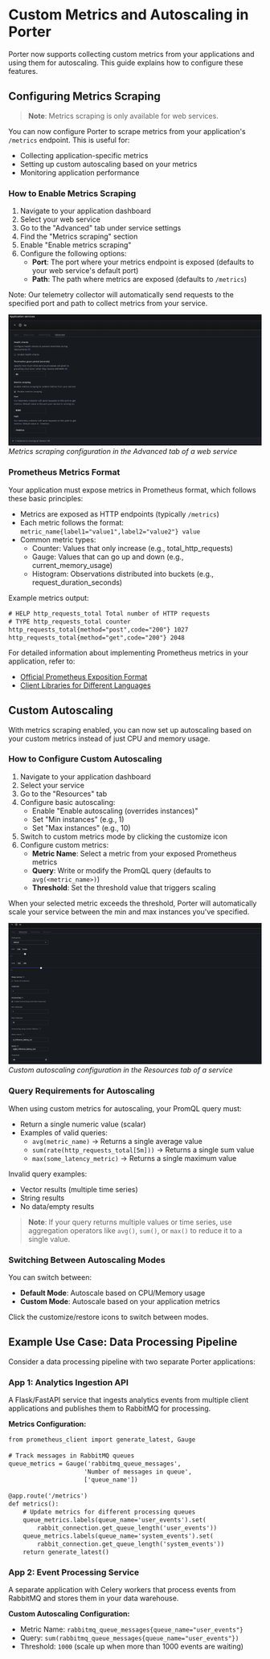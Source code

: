 # Custom Metrics and Autoscaling in Porter

Porter now supports collecting custom metrics from your applications and using them for autoscaling. This guide explains how to configure these features.

## Configuring Metrics Scraping

> **Note**: Metrics scraping is only available for web services.

You can now configure Porter to scrape metrics from your application's `/metrics` endpoint. This is useful for:
- Collecting application-specific metrics
- Setting up custom autoscaling based on your metrics
- Monitoring application performance

### How to Enable Metrics Scraping

1. Navigate to your application dashboard
2. Select your web service
3. Go to the "Advanced" tab under service settings
4. Find the "Metrics scraping" section
5. Enable "Enable metrics scraping"
6. Configure the following options:
   - **Port**: The port where your metrics endpoint is exposed (defaults to your web service's default port)
   - **Path**: The path where metrics are exposed (defaults to `/metrics`)

Note: Our telemetry collector will automatically send requests to the specified port and path to collect metrics from your service.

![Metrics Scraping Configuration](/images/observability/metrics-scraping-config.png)
*Metrics scraping configuration in the Advanced tab of a web service*

### Prometheus Metrics Format

Your application must expose metrics in Prometheus format, which follows these basic principles:

- Metrics are exposed as HTTP endpoints (typically `/metrics`)
- Each metric follows the format: `metric_name{label1="value1",label2="value2"} value`
- Common metric types:
  - Counter: Values that only increase (e.g., total_http_requests)
  - Gauge: Values that can go up and down (e.g., current_memory_usage)
  - Histogram: Observations distributed into buckets (e.g., request_duration_seconds)

Example metrics output:
```
# HELP http_requests_total Total number of HTTP requests
# TYPE http_requests_total counter
http_requests_total{method="post",code="200"} 1027
http_requests_total{method="get",code="200"} 2048
```

For detailed information about implementing Prometheus metrics in your application, refer to:
- [Official Prometheus Exposition Format](https://prometheus.io/docs/instrumenting/exposition_formats/)
- [Client Libraries for Different Languages](https://prometheus.io/docs/instrumenting/clientlibs/)

## Custom Autoscaling

With metrics scraping enabled, you can now set up autoscaling based on your custom metrics instead of just CPU and memory usage.

### How to Configure Custom Autoscaling

1. Navigate to your application dashboard
2. Select your service
3. Go to the "Resources" tab
4. Configure basic autoscaling:
   - Enable "Enable autoscaling (overrides instances)"
   - Set "Min instances" (e.g., 1)
   - Set "Max instances" (e.g., 10)
5. Switch to custom metrics mode by clicking the customize icon
6. Configure custom metrics:
   - **Metric Name**: Select a metric from your exposed Prometheus metrics
   - **Query**: Write or modify the PromQL query (defaults to `avg(<metric_name>)`)
   - **Threshold**: Set the threshold value that triggers scaling

When your selected metric exceeds the threshold, Porter will automatically scale your service between the min and max instances you've specified.

![Custom Autoscaling Configuration](/images/observability/custom-autoscaling.png)
*Custom autoscaling configuration in the Resources tab of a service*

### Query Requirements for Autoscaling

When using custom metrics for autoscaling, your PromQL query must:

- Return a single numeric value (scalar)
- Examples of valid queries:
  - `avg(metric_name)` → Returns a single average value
  - `sum(rate(http_requests_total[5m]))` → Returns a single sum value
  - `max(some_latency_metric)` → Returns a single maximum value

Invalid query examples:
- Vector results (multiple time series)
- String results
- No data/empty results

> **Note**: If your query returns multiple values or time series, use aggregation operators like `avg()`, `sum()`, or `max()` to reduce it to a single value.

### Switching Between Autoscaling Modes

You can switch between:
- **Default Mode**: Autoscale based on CPU/Memory usage
- **Custom Mode**: Autoscale based on your application metrics

Click the customize/restore icons to switch between modes.

## Example Use Case: Data Processing Pipeline

Consider a data processing pipeline with two separate Porter applications:

### App 1: Analytics Ingestion API

A Flask/FastAPI service that ingests analytics events from multiple client applications and publishes them to RabbitMQ for processing.

**Metrics Configuration:**
```python:docs/images/observability/custom-autoscaling.png
from prometheus_client import generate_latest, Gauge

# Track messages in RabbitMQ queues
queue_metrics = Gauge('rabbitmq_queue_messages', 
                     'Number of messages in queue',
                     ['queue_name'])

@app.route('/metrics')
def metrics():
    # Update metrics for different processing queues
    queue_metrics.labels(queue_name='user_events').set(
        rabbit_connection.get_queue_length('user_events'))
    queue_metrics.labels(queue_name='system_events').set(
        rabbit_connection.get_queue_length('system_events'))
    return generate_latest()
```

### App 2: Event Processing Service

A separate application with Celery workers that process events from RabbitMQ and stores them in your data warehouse.

**Custom Autoscaling Configuration:**
- Metric Name: `rabbitmq_queue_messages{queue_name="user_events"}`
- Query: `sum(rabbitmq_queue_messages{queue_name="user_events"})`
- Threshold: `1000` (scale up when more than 1000 events are waiting)